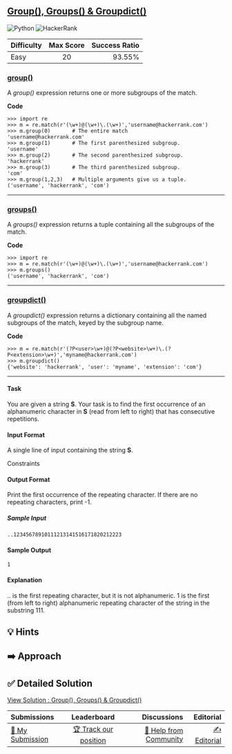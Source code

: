 ## [Group(), Groups() & Groupdict()](https://www.hackerrank.com/challenges/re-group-groups)

![Python](https://img.shields.io/badge/python-3670A0?style=for-the-badge&logo=python&logoColor=ffdd54) ![HackerRank](https://img.shields.io/badge/-Hackerrank-2EC866?style=for-the-badge&logo=HackerRank&logoColor=white)

| Difficulty | Max Score | Success Ratio |
| :--------- | :-------: | ------------: |
| Easy       |    20     |        93.55% |

### [group()](https://docs.python.org/2/library/re.html#re.MatchObject.group)


A *group()* expression returns one or more subgroups of the match.   

**Code**



```
>>> import re
>>> m = re.match(r'(\w+)@(\w+)\.(\w+)','username@hackerrank.com')
>>> m.group(0)       # The entire match 
'username@hackerrank.com'
>>> m.group(1)       # The first parenthesized subgroup.
'username'
>>> m.group(2)       # The second parenthesized subgroup.
'hackerrank'
>>> m.group(3)       # The third parenthesized subgroup.
'com'
>>> m.group(1,2,3)   # Multiple arguments give us a tuple.
('username', 'hackerrank', 'com')

```



---


### [groups()](https://docs.python.org/2/library/re.html#re.MatchObject.groups)


A *groups()* expression returns a tuple containing all the subgroups of the match.   

**Code**



```
>>> import re
>>> m = re.match(r'(\w+)@(\w+)\.(\w+)','username@hackerrank.com')
>>> m.groups()
('username', 'hackerrank', 'com')

```



---


### [groupdict()](https://docs.python.org/2/library/re.html#re.MatchObject.groupdict)


A *groupdict()* expression returns a dictionary containing all the named subgroups of the match, keyed by the subgroup name.   

**Code**



```
>>> m = re.match(r'(?P<user>\w+)@(?P<website>\w+)\.(?P<extension>\w+)','myname@hackerrank.com')
>>> m.groupdict()
{'website': 'hackerrank', 'user': 'myname', 'extension': 'com'}

```



---

#### Task

You are given a string **S**.
Your task is to find the first occurrence of an alphanumeric character in **S** (read from left to right) that has consecutive repetitions.

#### Input Format

A single line of input containing the string **S**.

Constraints


#### Output Format

Print the first occurrence of the repeating character. If there are no repeating characters, print -1.

##### Sample Input
```
..12345678910111213141516171820212223
```

#### Sample Output
```
1
```

#### Explanation

.. is the first repeating character, but it is not alphanumeric.
1 is the first (from left to right) alphanumeric repeating character of the string in the substring 111.


## 💡 Hints 

## ➡️ Approach 

## ✅ Detailed Solution
[View Solution : Group(), Groups() & Groupdict()](./group_groups__groupdict.py)

| Submissions                                                                          |                                        Leaderboard                                        |                                                                          Discussions |                                                                      Editorial |
| :----------------------------------------------------------------------------------- | :---------------------------------------------------------------------------------------: | -----------------------------------------------------------------------------------: | -----------------------------------------------------------------------------: |
| [📝 My Submission](https://www.hackerrank.com/challenges/re-group-groups/submissions) | [🏆 Track our position](https://www.hackerrank.com/challenges/re-group-groups/leaderboard) | [🤔 Help from Community](https://www.hackerrank.com/challenges/re-group-groups/forum) | [✍️ Editorial](https://www.hackerrank.com/challenges/re-group-groups/editorial) |

